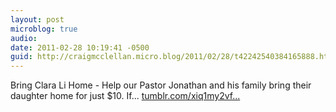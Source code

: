 ```yaml
---
layout: post
microblog: true
audio: 
date: 2011-02-28 10:19:41 -0500
guid: http://craigmcclellan.micro.blog/2011/02/28/t42242540384165888.html
---
```

Bring Clara Li Home - Help our Pastor Jonathan and his family bring their daughter home for just $10. If... [tumblr.com/xiq1my2vf...](http://tumblr.com/xiq1my2vf3)
